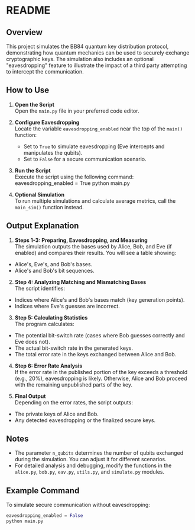 # README

## Overview

This project simulates the BB84 quantum key distribution protocol, demonstrating how quantum mechanics can be used to securely exchange cryptographic keys. The simulation also includes an optional "eavesdropping" feature to illustrate the impact of a third party attempting to intercept the communication.

## How to Use

1. **Open the Script**  
   Open the `main.py` file in your preferred code editor.

2. **Configure Eavesdropping**  
   Locate the variable `eavesdropping_enabled` near the top of the `main()` function:
   - Set to `True` to simulate eavesdropping (Eve intercepts and manipulates the qubits).
   - Set to `False` for a secure communication scenario.

3. **Run the Script**  
   Execute the script using the following command:
   eavesdropping_enabled = True
    python main.py



4. **Optional Simulation**  
To run multiple simulations and calculate average metrics, call the `main_sim()` function instead.

## Output Explanation

1. **Steps 1-3: Preparing, Eavesdropping, and Measuring**  
The simulation outputs the bases used by Alice, Bob, and Eve (if enabled) and compares their results. You will see a table showing:
- Alice's, Eve's, and Bob's bases.
- Alice's and Bob's bit sequences.

2. **Step 4: Analyzing Matching and Mismatching Bases**  
The script identifies:
- Indices where Alice's and Bob's bases match (key generation points).
- Indices where Eve's guesses are incorrect.

3. **Step 5: Calculating Statistics**  
The program calculates:
- The potential bit-switch rate (cases where Bob guesses correctly and Eve does not).
- The actual bit-switch rate in the generated keys.
- The total error rate in the keys exchanged between Alice and Bob.

4. **Step 6: Error Rate Analysis**  
If the error rate in the published portion of the key exceeds a threshold (e.g., 20%), eavesdropping is likely. Otherwise, Alice and Bob proceed with the remaining unpublished parts of the key.

5. **Final Output**  
Depending on the error rates, the script outputs:
- The private keys of Alice and Bob.
- Any detected eavesdropping or the finalized secure keys.

## Notes

- The parameter `n_qubits` determines the number of qubits exchanged during the simulation. You can adjust it for different scenarios.
- For detailed analysis and debugging, modify the functions in the `alice.py`, `bob.py`, `eav.py`, `utils.py`, and `simulate.py` modules.

## Example Command

To simulate secure communication without eavesdropping:
```python
eavesdropping_enabled = False
python main.py
